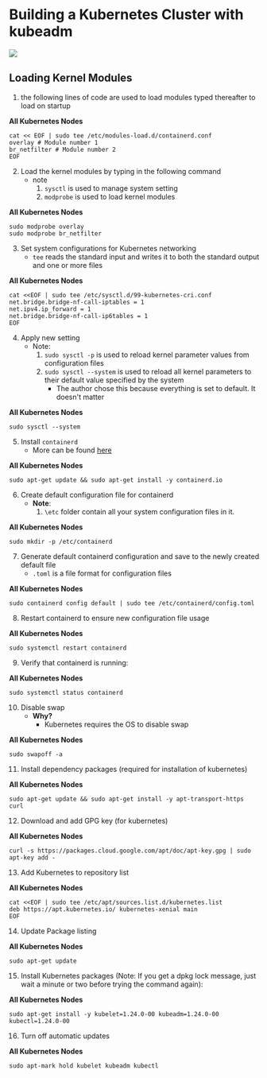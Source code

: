 # Building a Kubernetes Cluster with kubeadm

<img src="https://user-images.githubusercontent.com/6856382/221376352-df2dc8dc-0bbe-489d-bfc9-a4baeb1655fa.png">

## Loading Kernel Modules

1. the following lines of code are used to load modules typed thereafter to load on startup

**All Kubernetes Nodes**
```
cat << EOF | sudo tee /etc/modules-load.d/containerd.conf
overlay # Module number 1
br_netfilter # Module number 2
EOF
```

2. Load the kernel modules by typing in the following command
    - note 
        1. `sysctl` is used to manage system setting
        2. `modprobe` is used to load kernel modules 

**All Kubernetes Nodes**
```
sudo modprobe overlay
sudo modprobe br_netfilter
```

3. Set system configurations for Kubernetes networking
    - `tee` reads the standard input and writes it to both the standard output and one or more files

**All Kubernetes Nodes**
```
cat <<EOF | sudo tee /etc/sysctl.d/99-kubernetes-cri.conf
net.bridge.bridge-nf-call-iptables = 1
net.ipv4.ip_forward = 1
net.bridge.bridge-nf-call-ip6tables = 1
EOF
```

4. Apply new setting
    - Note:
        1. `sudo sysctl -p` is used to reload kernel parameter values from configuration files
        2. `sudo sysctl --system` is used to reload all kernel parameters to their default value specified by the system
            - The author chose this because everything is set to default. It doesn't matter

**All Kubernetes Nodes**
```
sudo sysctl --system
```

5. Install `containerd`
    - More can be found [here](https://containerd.io/)

**All Kubernetes Nodes**
```
sudo apt-get update && sudo apt-get install -y containerd.io
```

6. Create default configuration file for containerd
    - **Note**:
        1. `\etc` folder contain all your system configuration files in it.

**All Kubernetes Nodes**
```
sudo mkdir -p /etc/containerd
```

7. Generate default containerd configuration and save to the newly created default file
    - `.toml` is a file format for configuration files

**All Kubernetes Nodes**
```
sudo containerd config default | sudo tee /etc/containerd/config.toml
```

8. Restart containerd to ensure new configuration file usage

**All Kubernetes Nodes**
```
sudo systemctl restart containerd
```

9. Verify that containerd is running:

**All Kubernetes Nodes**
```
sudo systemctl status containerd
```

10. Disable swap
    - **Why?**
        - Kubernetes requires the OS to disable swap

**All Kubernetes Nodes**
```
sudo swapoff -a
```

11. Install dependency packages (required for installation of kubernetes)

**All Kubernetes Nodes**
```
sudo apt-get update && sudo apt-get install -y apt-transport-https curl
```

12. Download and add GPG key (for kubernetes)

**All Kubernetes Nodes**
```
curl -s https://packages.cloud.google.com/apt/doc/apt-key.gpg | sudo apt-key add -
```

13. Add Kubernetes to repository list

**All Kubernetes Nodes**
```
cat <<EOF | sudo tee /etc/apt/sources.list.d/kubernetes.list
deb https://apt.kubernetes.io/ kubernetes-xenial main
EOF
```

14. Update Package listing

**All Kubernetes Nodes**
```
sudo apt-get update
```

15. Install Kubernetes packages (Note: If you get a dpkg lock message, just wait a minute or two before trying the command again):

**All Kubernetes Nodes**
```
sudo apt-get install -y kubelet=1.24.0-00 kubeadm=1.24.0-00 kubectl=1.24.0-00
```

16. Turn off automatic updates

**All Kubernetes Nodes**
```
sudo apt-mark hold kubelet kubeadm kubectl
```

